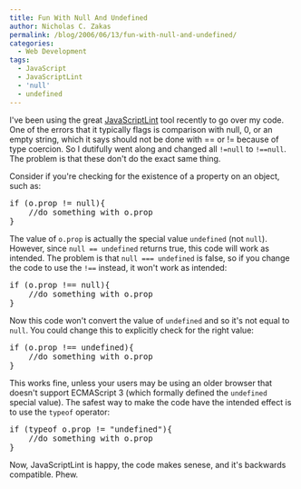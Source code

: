 ```yaml
---
title: Fun With Null And Undefined
author: Nicholas C. Zakas
permalink: /blog/2006/06/13/fun-with-null-and-undefined/
categories:
  - Web Development
tags:
  - JavaScript
  - JavaScriptLint
  - 'null'
  - undefined
---
```

I've been using the great <a title="JavaScriptLint" rel="external" href="http://www.javascriptlint.com">JavaScriptLint</a> tool recently to go over my code. One of the errors that it typically flags is comparison with null, 0, or an empty string, which it says should not be done with == or != because of type coercion. So I dutifully went along and changed all `!=null` to `!==null`. The problem is that these don't do the exact same thing.

Consider if you're checking for the existence of a property on an object, such as:

<pre>if (o.prop != null){
    //do something with o.prop
}</pre>

The value of `o.prop` is actually the special value `undefined` (not `null`). However, since `null == undefined` returns true, this code will work as intended. The problem is that `null === undefined` is false, so if you change the code to use the `!==` instead, it won't work as intended:

<pre>if (o.prop !== null){
    //do something with o.prop
}</pre>

Now this code won't convert the value of `undefined` and so it's not equal to `null`. You could change this to explicitly check for the right value:

<pre>if (o.prop !== undefined){
    //do something with o.prop
}</pre>

This works fine, unless your users may be using an older browser that doesn't support ECMAScript 3 (which formally defined the `undefined` special value). The safest way to make the code have the intended effect is to use the `typeof` operator:

<pre>if (typeof o.prop != "undefined"){
    //do something with o.prop
}</pre>

Now, JavaScriptLint is happy, the code makes senese, and it's backwards compatible. Phew.
